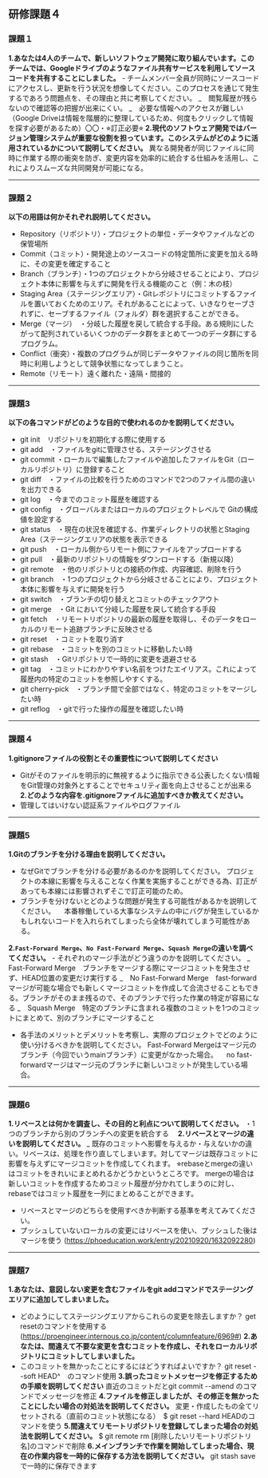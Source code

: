 ## 研修課題４
### 課題１
**1.あなたは4人のチームで、新しいソフトウェア開発に取り組んでいます。このチームでは、Googleドライブのようなファイル共有サービスを利用してソースコードを共有することにしました。**
    - チームメンバー全員が同時にソースコードにアクセスし、更新を行う状況を想像してください。このプロセスを通じて発生するであろう問題点を、その理由と共に考察してください。
_　閲覧履歴が残らないので確認等の把握が出来にくい。
_　必要な情報へのアクセスが難しい（Google Driveは情報を階層的に整理しているため、何度もクリックして情報を探す必要があるため）〇〇・⭐︎訂正必要⭐︎
**2.現代のソフトウェア開発ではバージョン管理システムが重要な役割を担っています。このシステムがどのように活用されているかについて説明してください。**
異なる開発者が同じファイルに同時に作業する際の衝突を防ぎ、変更内容を効率的に統合する仕組みを活用し、これによりスムーズな共同開発が可能になる。
___
### 課題２
**以下の用語は何かそれぞれ説明してください。**
- Repository（リポジトリ）・プロジェクトの単位・データやファイルなどの保管場所
- Commit（コミット）・開発途上のソースコードの特定箇所に変更を加える時に、その変更を確定すること
- Branch（ブランチ）・1つのプロジェクトから分岐させることにより、プロジェクト本体に影響を与えずに開発を行える機能のこと（例：木の枝）
- Staging Area（ステージングエリア）・Gitレポジトリにコミットするファイルを置いておくためのエリア。それがあることによって、いきなりセーブされずに、セーブするファイル（フォルダ）群を選択することができる。
- Merge（マージ）　・分岐した履歴を戻して統合する手段。ある規則にしたがって配列されているいくつかのデータ群をまとめて一つのデータ群にするプログラム。
- Conflict（衝突）・複数のプログラムが同じデータやファイルの同じ箇所を同時に利用しようとして競争状態になってしまうこと。
- Remote（リモート）遠く離れた・遠隔・間接的

___
### 課題3
**以下の各コマンドがどのような目的で使われるのかを説明してください。**
- git init　リポジトリを初期化する際に使用する
- git add　・ファイルをgitに管理させる、ステージングさせる
- git commit ・ローカルで編集したファイルや追加したファイルをGit（ローカルリポジトリ）に登録すること
- git diff　・ファイルの比較を行うためのコマンドで2つのファイル間の違いを出力できる
- git log　・今までのコミット履歴を確認する
- git config　・グローバルまたはローカルのプロジェクトレベルで Gitの構成値を設定する
- git status　・現在の状況を確認する、作業ディレクトリの状態とStaging Area（ステージングエリアの状態を表示できる
- git push　・ローカル側からリモート側にファイルをアップロードする
- git pull　・最新のリポジトリの情報をダウンロードする（新規以降）
- git remote　・他のリポジトリとの接続の作成、内容確認、削除を行う
- git branch　・1つのプロジェクトから分岐させることにより、プロジェクト本体に影響を与えずに開発を行う
- git switch　・ブランチの切り替えとコミットのチェックアウト
- git merge　・Git において分岐した履歴を戻して統合する手段
- git fetch　・リモートリポジトリの最新の履歴を取得し、そのデータをローカルのリモート追跡ブランチに反映させる
- git reset　・コミットを取り消す
- git rebase　・コミットを別のコミットに移動したい時
- git stash　・Gitリポジトリで一時的に変更を退避させる
- git tag　・コミットにわかりやすい名前をつけたエイリアス。これによって履歴内の特定のコミットを参照しやすくする。
- git cherry-pick　・ブランチ間で全部ではなく、特定のコミットをマージしたい時
- git reflog　・gitで行った操作の履歴を確認したい時
___
### 課題４
**1.gitignoreファイルの役割とその重要性について説明してください**
- Gitがそのファイルを明示的に無視するように指示できる公表したくない情報をGit管理の対象外とすることでセキュリティ面を向上させることが出来る
**2.どのような内容を.gitignoreファイルに追加すべきか教えてください。**
- 管理してはいけない認証系ファイルやログファイル
___
### 課題5
**1.Gitのブランチを分ける理由を説明してください。**
- なぜGitでブランチを分ける必要があるのかを説明してください。
  プロジェクトの本線に影響を与えることなく作業を実施することができる為、訂正があっても本線には影響されずそこで訂正可能のため。
- ブランチを分けないとどのような問題が発生する可能性があるかを説明してください。
  　本番稼働している大事なシステムの中にバグが発生しているかもしれないコードを入れられてしまったら全体が壊れてしまう可能性がある。
  
**2.`Fast-Forward Merge`、`No Fast-Forward Merge`、`Squash Merge`の違いを調べてください。**
    - それぞれのマージ手法がどう違うのかを説明してください。
      _　Fast-Forward Merge　ブランチをマージする際にマージコミットを発生させず、HEAD位置の変更だけ実行する
      _　No Fast-Forward Merge　fast-forwardマージが可能な場合でも新しくマージコミットを作成して合流させることもできる。ブランチがそのまま残るので、そのブランチで行った作業の特定が容易になる
      _　Squash Merge　特定のブランチに含まれる複数のコミットを1つのコミットにまとめて、別のブランチにマージすること
 - 各手法のメリットとデメリットを考察し、実際のプロジェクトでどのように使い分けるべきかを説明してください。
  Fast-Forward Mergeはマージ元のブランチ（今回でいうmainブランチ）に変更がなかった場合。
　no fast-forwardマージはマージ元のブランチに新しいコミットが発生している場合。
      
___
### 課題6
**1.リベースとは何かを調査し、その目的と利点について説明してください。**
・1つのブランチから別のブランチへの変更を統合する　
**2.リベースとマージの違いを説明してください。**
_ 既存のコミットへ影響を与えるか・与えないかの違い。リベースは、処理を作り直してしまいます。対してマージは既存コミットに影響を与えずにマージコミットを作成してくれます。 
⭐︎rebaseとmergeの違いはコミットをきれいにまとめれるかどうかというところです。 mergeの場合は新しいコミットを作成するためコミット履歴が分かれてしまうのに対し、rebaseではコミット履歴を一列にまとめることができます。
 - リベースとマージのどちらを使用すべきか判断する基準を考えてみてください。
 - プッシュしていないローカルの変更にはリベースを使い、プッシュした後はマージを使う
(https://phoeducation.work/entry/20210920/1632092280)

___
### 課題7
**1.あなたは、意図しない変更を含むファイルをgit addコマンドでステージングエリアに追加してしまいました。**
 - どのようにしてステージングエリアからこれらの変更を除去しますか？
  get resetのコマンドを使用する　(https://proengineer.internous.co.jp/content/columnfeature/6969#)
**2.あなたは、間違えて不要な変更を含むコミットを作成し、それをローカルリポジトリにコミットしてしまいました。**
 - このコミットを無かったことにするにはどうすればよいですか？
   git reset --soft HEAD^　のコマンド使用
**3.誤ったコミットメッセージを修正するための手順を説明してください**
直近のコミットだとgit commit --amend のコマンドでメッセージを修正
**4.ファイルを修正しましたが、その修正を無かったことにしたい場合の対処法を説明してください。**
変更・作成したもの全てリセットされる（直前のコミット状態になる）　$ git reset --hard HEADのコマンドを使う
**5.間違えてリモートリポジトリを登録してしまった場合の対処法を説明してください。**
$ git remote rm [削除したいリモートリポジトリ名]のコマンドで削除
**6.メインブランチで作業を開始してしまった場合、現在の作業内容を一時的に保存する方法を説明してください。**
git stash saveで一時的に保存できます
